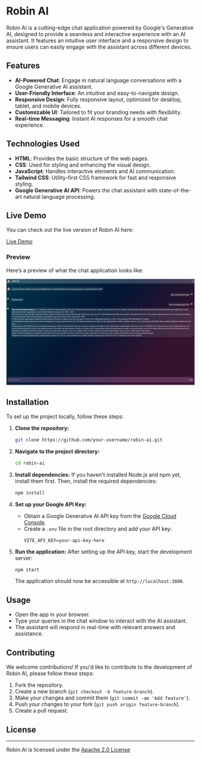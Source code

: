 # Robin AI

Robin AI is a cutting-edge chat application powered by Google's Generative AI, designed to provide a seamless and interactive experience with an AI assistant. It features an intuitive user interface and a responsive design to ensure users can easily engage with the assistant across different devices.

## Features

- **AI-Powered Chat**: Engage in natural language conversations with a Google Generative AI assistant.
- **User-Friendly Interface**: An intuitive and easy-to-navigate design.
- **Responsive Design**: Fully responsive layout, optimized for desktop, tablet, and mobile devices.
- **Customizable UI**: Tailored to fit your branding needs with flexibility.
- **Real-time Messaging**: Instant AI responses for a smooth chat experience.

## Technologies Used

- **HTML**: Provides the basic structure of the web pages.
- **CSS**: Used for styling and enhancing the visual design.
- **JavaScript**: Handles interactive elements and AI communication.
- **Tailwind CSS**: Utility-first CSS framework for fast and responsive styling.
- **Google Generative AI API**: Powers the chat assistant with state-of-the-art natural language processing.

## Live Demo

You can check out the live version of Robin AI here:

[Live Demo](https://robin-ai-nine.vercel.app/)

### Preview
Here’s a preview of what the chat application looks like:

![Live Demo Preview](preview.png)

## Installation

To set up the project locally, follow these steps:

1. **Clone the repository:**
   ```bash
   git clone https://github.com/your-username/robin-ai.git
   ```

2. **Navigate to the project directory:**
   ```bash
   cd robin-ai
   ```

3. **Install dependencies:**
   If you haven't installed Node.js and npm yet, install them first. Then, install the required dependencies:
   ```bash
   npm install
   ```

4. **Set up your Google API Key:**
   - Obtain a Google Generative AI API key from the [Google Cloud Console](https://console.cloud.google.com/).
   - Create a `.env` file in the root directory and add your API key:
     ```
     VITE_API_KEY=your-api-key-here
     ```

5. **Run the application:**
   After setting up the API key, start the development server:
   ```bash
   npm start
   ```

   The application should now be accessible at `http://localhost:3000`.

## Usage

- Open the app in your browser.
- Type your queries in the chat window to interact with the AI assistant.
- The assistant will respond in real-time with relevant answers and assistance.

## Contributing

We welcome contributions! If you'd like to contribute to the development of Robin AI, please follow these steps:

1. Fork the repository.
2. Create a new branch (`git checkout -b feature-branch`).
3. Make your changes and commit them (`git commit -am 'Add feature'`).
4. Push your changes to your fork (`git push origin feature-branch`).
5. Create a pull request.

##  License
----------
 
Robin.AI is licensed under the [Apache 2.0 License](https://www.apache.org/licenses/LICENSE-2.0.txt)

